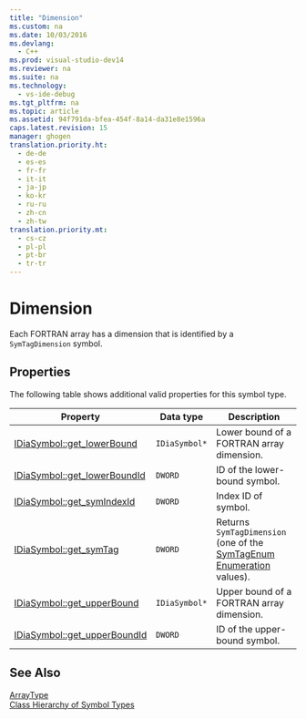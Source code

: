 ```yaml
---
title: "Dimension"
ms.custom: na
ms.date: 10/03/2016
ms.devlang: 
  - C++
ms.prod: visual-studio-dev14
ms.reviewer: na
ms.suite: na
ms.technology: 
  - vs-ide-debug
ms.tgt_pltfrm: na
ms.topic: article
ms.assetid: 94f791da-bfea-454f-8a14-da31e8e1596a
caps.latest.revision: 15
manager: ghogen
translation.priority.ht: 
  - de-de
  - es-es
  - fr-fr
  - it-it
  - ja-jp
  - ko-kr
  - ru-ru
  - zh-cn
  - zh-tw
translation.priority.mt: 
  - cs-cz
  - pl-pl
  - pt-br
  - tr-tr
---
```

# Dimension
Each FORTRAN array has a dimension that is identified by a `SymTagDimension` symbol.  
  
## Properties  
 The following table shows additional valid properties for this symbol type.  
  
|Property|Data type|Description|  
|--------------|---------------|-----------------|  
|[IDiaSymbol::get_lowerBound](../VS_debugger/IDiaSymbol--get_lowerBound.md)|`IDiaSymbol*`|Lower bound of a FORTRAN array dimension.|  
|[IDiaSymbol::get_lowerBoundId](../VS_debugger/IDiaSymbol--get_lowerBoundId.md)|`DWORD`|ID of the lower-bound symbol.|  
|[IDiaSymbol::get_symIndexId](../VS_debugger/IDiaSymbol--get_symIndexId.md)|`DWORD`|Index ID of symbol.|  
|[IDiaSymbol::get_symTag](../VS_debugger/IDiaSymbol--get_symTag.md)|`DWORD`|Returns `SymTagDimension` (one of the [SymTagEnum Enumeration](../VS_debugger/SymTagEnum.md) values).|  
|[IDiaSymbol::get_upperBound](../VS_debugger/IDiaSymbol--get_upperBound.md)|`IDiaSymbol*`|Upper bound of a FORTRAN array dimension.|  
|[IDiaSymbol::get_upperBoundId](../VS_debugger/IDiaSymbol--get_upperBoundId.md)|`DWORD`|ID of the upper-bound symbol.|  
  
## See Also  
 [ArrayType](../VS_debugger/ArrayType.md)   
 [Class Hierarchy of Symbol Types](../VS_debugger/Class-Hierarchy-of-Symbol-Types.md)